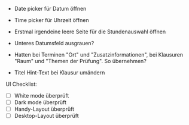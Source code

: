 * Date picker für Datum öffnen
* Time picker für Uhrzeit öffnen
* Erstmal irgendeine leere Seite für die Stundenauswahl öffnen

* Unteres Datumsfeld ausgrauen?
* Hatten bei Terminen "Ort" und "Zusatzinformationen", bei Klausuren "Raum" und "Themen der Prüfung". So übernehmen?
* Titel Hint-Text bei Klausur umändern

UI Checklist:

* [ ] White mode überprüft
* [ ] Dark mode überprüft
* [ ] Handy-Layout überprüft
* [ ] Desktop-Layout überprüft
